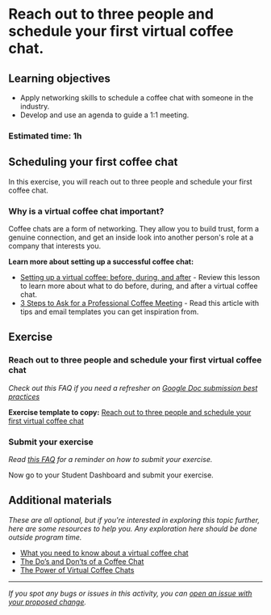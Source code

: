 # Reach out to three people and schedule your first virtual coffee chat.

## Learning objectives

- Apply networking skills to schedule a coffee chat with someone in the industry.
- Develop and use an agenda to guide a 1:1 meeting.

### **Estimated time**: 1h

## Scheduling your first coffee chat

In this exercise, you will reach out to three people and schedule your first coffee chat. 

### Why is a virtual coffee chat important?

Coffee chats are a form of networking. They allow you to build trust, form a genuine connection, and get an inside look into another person's role at a company that interests you. 

**Learn more about setting up a successful coffee chat:**

- [Setting up a virtual coffee: before, during, and after](https://github.com/microverseinc/curriculum-professional-skills/blob/main/soft-skills/setting-up-a-virtual-coffee-before-during-and-after.md) - Review this lesson to learn more about what to do before, during, and after a virtual coffee chat.
- [3 Steps to Ask for a Professional Coffee Meeting](https://lanterninstitute.ca/steps-ask-professional-coffee-meeting) - Read this article with tips and email templates you can get inspiration from.

## Exercise

### Reach out to three people and schedule your first virtual coffee chat

*Check out this FAQ if you need a refresher on [Google Doc submission best practices](https://microverse.zendesk.com/hc/en-us/articles/360063156813)*

**Exercise template to copy:** [Reach out to three people and schedule your first virtual coffee chat](https://docs.google.com/document/d/1ko9M7oSCEFd8nVZ6jcO_-KdBJjogoBDEtnIyH0j1ioI/edit?usp=sharing)

### Submit your exercise

*Read [this FAQ](https://microverse.zendesk.com/hc/en-us/articles/360061344234) for a reminder on how to submit your exercise.* 

Now go to your Student Dashboard and submit your exercise.

## Additional materials

*These are all optional, but if you're interested in exploring this topic further, here are some resources to help you. Any exploration here should be done outside program time.*

- [What you need to know about a virtual coffee chat](https://www.fullyprepped.ca/blog-posts/what-you-need-to-know-about-a-virtual-coffee-chat)
- [The Do’s and Don’ts of a Coffee Chat](https://blog.transparentcareer.com/college-students/career-advice/dos-donts-coffee-chat/)
- [The Power of Virtual Coffee Chats](https://medium.com/@chrisweier_/the-power-of-virtual-coffee-chats-1774bca8959b)


------

_If you spot any bugs or issues in this activity, you can [open an issue with your proposed change](https://github.com/microverseinc/curriculum-transversal-skills/blob/main/git-github/articles/open_issue.md)._
